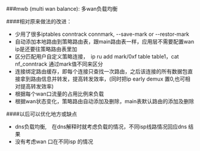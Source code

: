 ###mwb  (multi wan balance): 多wan负载均衡

####相对原来做法的改进：

- 少用了很多iptables conntrack connmark, --save-mark or --restor-mark
- 自动添加本地路由到策略路由表，跟main路由表一样，应用层不需要配置wan ip是还要往策略路由表里加
- 区分匹配用户自定义策略连接，　ip ru add mark/0xf table table1，cat nf_conntrack 通过mark值不同来区分
- 连接绑定路由缓存，即每个连接只查找一次路由，之后该连接的所有数据包直接拿到路由信息并转发，提高转发效率，(同时把ip early demux 置0,也可相对提高转发效率) 
- 根据每个wan口流量的占用比例来负载
- 根据wan状态变化，策略路由自动添加及删除，main表默认路由的添加及删除



####以后可以优化地方或缺点

-  dns负载均衡,　在dns解释时就考虑负载的情况，不同isp线路情况回应dns 结果
- 没有考虑wan 口在不同isp 的情况

